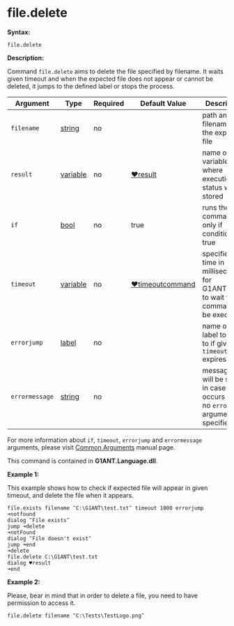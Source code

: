 # file.delete

**Syntax:**

```G1ANT
file.delete  
```

**Description:**

Command `file.delete` aims to delete the file specified by filename. It waits given timeout and when the expected file does not appear or cannot be deleted, it jumps to the defined label or stops the process.

| Argument | Type | Required | Default Value | Description |
| -------- | ---- | -------- | ------------- | ----------- |
|`filename`| [string](https://github.com/G1ANT-Robot/G1ANT.Manual/blob/master/G1ANT-Language/Structures/bool.md) | no |  | path and filename of the expected file |
|`result`| [variable](https://github.com/G1ANT-Robot/G1ANT.Manual/blob/master/G1ANT-Language/Special-Characters/variable.md) | no | [♥result](https://github.com/G1ANT-Robot/G1ANT.Manual/blob/master/G1ANT-Language/Common-Arguments.md)  | name of variable where execution status will be stored |
|`if`| [bool](https://github.com/G1ANT-Robot/G1ANT.Manual/blob/master/G1ANT-Language/Structures/bool.md) | no | true | runs the command only if condition is true |
|`timeout`| [variable](https://github.com/G1ANT-Robot/G1ANT.Manual/blob/master/G1ANT-Language/Special-Characters/variable.md) | no | [♥timeoutcommand](https://github.com/G1ANT-Robot/G1ANT.Manual/blob/master/G1ANT-Language/Variables/Special-Variables.md)  | specifies time in milliseconds for G1ANT.Robot to wait for the command to be executed |
|`errorjump` | [label](https://github.com/G1ANT-Robot/G1ANT.Manual/blob/master/G1ANT-Language/Structures/bool.md) | no | | name of the label to jump to if given `timeout` expires |
|`errormessage`| [string](https://github.com/G1ANT-Robot/G1ANT.Manual/blob/master/G1ANT-Language/Structures/bool.md) | no |  | message that will be shown in case error occurs and no `errorjump` argument is specified |

For more information about `if`, `timeout`, `errorjump` and `errormessage` arguments, please visit [Common Arguments](https://github.com/G1ANT-Robot/G1ANT.Manual/blob/master/G1ANT-Language/Common-Arguments.md)  manual page.

This command is contained in **G1ANT.Language.dll**.

**Example 1:**

This example shows how to check if expected file will appear in given timeout, and delete the file when it appears.

```G1ANT
file.exists filename ‴C:\G1ANT\test.txt‴ timeout 1000 errorjump ➜notfound
dialog ‴File exists‴
jump ➜delete
➜notFound
dialog ‴File doesn't exist‴
jump ➜end
➜delete
file.delete C:\G1ANT\test.txt
dialog ♥result
➜end
```

**Example 2:**

Please, bear in mind that in order to delete a file, you need to have permission to access it.

```G1ANT
file.delete filename ‴C:\Tests\TestLogo.png‴
```
